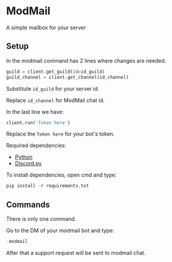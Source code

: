 # ModMail
A simple mailbox for your server

## Setup

In the modmail command has 2 lines where changes are needed.

```py
guild = client.get_guild(id=id_guild)
guild_channel = client.get_channel(id_channel)
```

Substitute `id_guild` for your server id.

Replace `id_channel` for ModMail chat id.

In the last line we have:

```py
client.run('Token here')
```

Replace the `Token here` for your bot's token.

Required dependencies:
* [Python](https://www.python.org/)
* [Discord.py](https://discordpy.readthedocs.io/)

To install dependencies, open cmd and type:
```py
pip install -r requirements.txt
```

## Commands

There is only one command.

Go to the DM of your modmail bot and type:

```py
-modmail
```

After that a support request will be sent to modmail chat.
